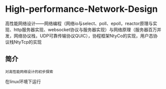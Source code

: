 # High-performance-Network-Design
高性能网络设计——网络编程（网络io与select、poll、epoll，reactor原理与实现、http服务器实现、websocket协议与服务器实现）与网络原理（服务器百万并发，网络协议栈，UDP可靠传输协议QUIC），协程框架NtyCo的实现，用户态协议栈NtyTcp的实现

## 简介
    对高性能网络设计的初步探索


在linux环境下运行

